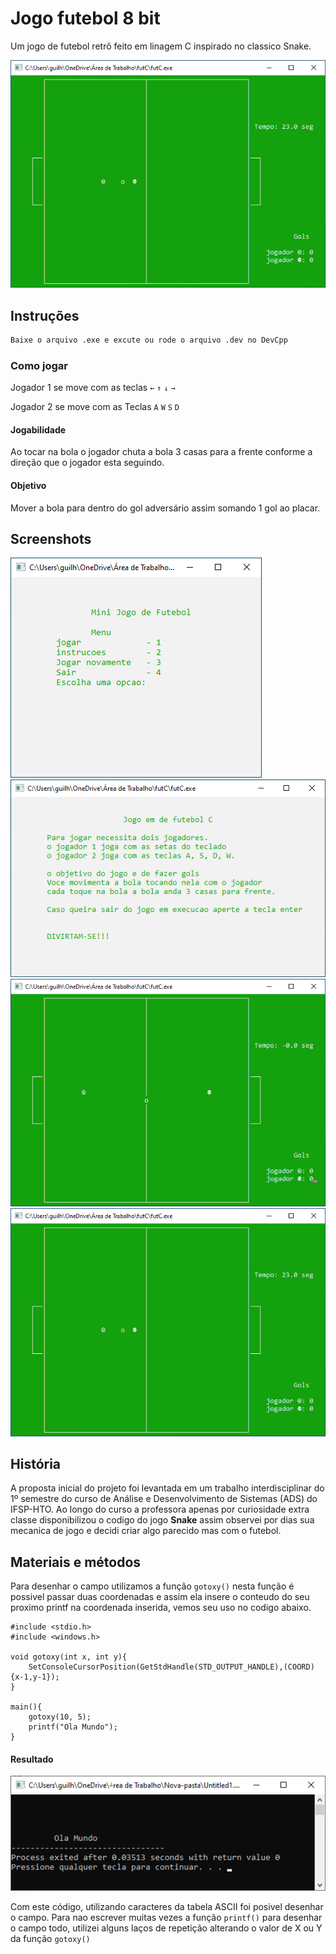 # Jogo futebol 8 bit

Um jogo de futebol retrô feito em linagem C inspirado no classico Snake.






<div align="left">
  <img src="https://github.com/gui-celino/Jogo-Futebol-8-bit/blob/main/imagens-jogo/jogando.png"/>
</div>



## Instruções


```bash
Baixe o arquivo .exe e excute ou rode o arquivo .dev no DevCpp
```

### Como jogar

Jogador 1 se move com as teclas `←` `↑` `↓` `→` 

Jogador 2 se move com as Teclas `A` `W` `S` `D`


#### Jogabilidade

Ao tocar na bola o jogador chuta a bola 3 casas para a frente conforme a direção que o jogador esta seguindo.
#### Objetivo
Mover a bola para dentro do gol adversário assim somando 1 gol ao placar.





## Screenshots

<div align="left">
  <img src="https://github.com/gui-celino/Jogo-Futebol-8-bit/blob/main/imagens-jogo/tela-inicial.png"/>
</div>
<div align="left">
  <img src="https://github.com/gui-celino/Jogo-Futebol-8-bit/blob/main/imagens-jogo/instrucoes-jogo.png"/>
</div>

<div align="left">
  <img src="https://github.com/gui-celino/Jogo-Futebol-8-bit/blob/main/imagens-jogo/jogo-comecando.png"/>
</div>

<div align="left">
  <img src="https://github.com/gui-celino/Jogo-Futebol-8-bit/blob/main/imagens-jogo/jogando.png"/>
</div>

## História

A proposta inicial do projeto foi levantada em um 
trabalho interdisciplinar do 1º semestre do curso de 
Análise e Desenvolvimento de Sistemas (ADS) do 
IFSP-HTO. Ao longo do curso a professora apenas por curiosidade extra classe disponibilizou o codigo do jogo **Snake** assim observei por dias sua mecanica de jogo e decidi criar algo parecido mas com o futebol.


## Materiais e métodos

Para desenhar o campo utilizamos a função `gotoxy()` nesta função é possivel passar duas coordenadas e assim ela insere o conteudo do seu proximo printf na coordenada inserida, vemos seu uso no codigo abaixo.

```
#include <stdio.h>
#include <windows.h>

void gotoxy(int x, int y){
    SetConsoleCursorPosition(GetStdHandle(STD_OUTPUT_HANDLE),(COORD){x-1,y-1});
}

main(){    
    gotoxy(10, 5);
    printf("Ola Mundo");
}
```
#### Resultado
<div align="left">
  <img src="https://github.com/gui-celino/Jogo-Futebol-8-bit/blob/main/imagens-jogo/codigo-gotoxy.png"/>
</div>

Com este código, utilizando caracteres da tabela ASCII foi posivel desenhar o campo.
Para nao escrever muitas vezes a função `printf()` para desenhar o campo todo, utilizei alguns laços de repetição alterando o valor de X ou Y da função `gotoxy()`


